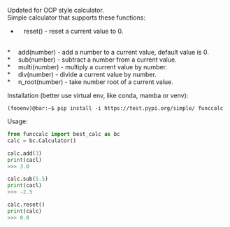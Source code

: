 Updated for OOP style calculator.
<br />
Simple calculator that supports these functions:
<br />
* &emsp;reset() - reset a current value to 0.
<br />
* &emsp;add(number) - add a number to a current value, default value is 0.
<br />
* &emsp;sub(number) - subtract a number from a current value.
<br />
* &emsp;multi(number) - multiply a current value by number.
<br />
* &emsp;div(number) - divide a current value by number.
<br />
* &emsp;n_root(number) - take number root of a current value.
<br />

Installation (better use virtual env, like conda, mamba or venv):
<br />
```console
(fooenv)@bar:~$ pip install -i https://test.pypi.org/simple/ funccalc
```
Usage:
<br />
```python
from funccalc import best_calc as bc
calc = bc.Calculator()

calc.add(3)
print(cacl)
>>> 3.0

calc.sub(5.5)
print(cacl)
>>> -2.5

calc.reset()
print(calc)
>>> 0.0
```